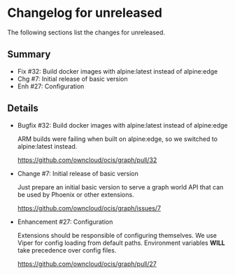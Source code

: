 # Changelog for unreleased

The following sections list the changes for unreleased.

## Summary

 * Fix #32: Build docker images with alpine:latest instead of alpine:edge
 * Chg #7: Initial release of basic version
 * Enh #27: Configuration

## Details

 * Bugfix #32: Build docker images with alpine:latest instead of alpine:edge

   ARM builds were failing when built on alpine:edge, so we switched to alpine:latest instead.

   https://github.com/owncloud/ocis/graph/pull/32

 * Change #7: Initial release of basic version

   Just prepare an initial basic version to serve a graph world API that can be used by Phoenix or
   other extensions.

   https://github.com/owncloud/ocis/graph/issues/7

 * Enhancement #27: Configuration

   Extensions should be responsible of configuring themselves. We use Viper for config loading
   from default paths. Environment variables **WILL** take precedence over config files.

   https://github.com/owncloud/ocis/graph/pull/27


